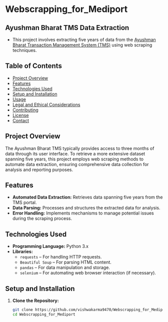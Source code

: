 # Webscrapping_for_Mediport
## Ayushman Bharat TMS Data Extraction

- This project involves extracting five years of data from the [Ayushman Bharat Transaction Management System (TMS)](https://tms.pmjay.gov.in/OneTMS/loginnew.htm) using web scraping techniques.

## Table of Contents

- [Project Overview](#project-overview)
- [Features](#features)
- [Technologies Used](#technologies-used)
- [Setup and Installation](#setup-and-installation)
- [Usage](#usage)
- [Legal and Ethical Considerations](#legal-and-ethical-considerations)
- [Contributing](#contributing)
- [License](#license)
- [Contact](#contact)

## Project Overview

The Ayushman Bharat TMS typically provides access to three months of data through its user interface. To retrieve a more extensive dataset spanning five years, this project employs web scraping methods to automate data extraction, ensuring comprehensive data collection for analysis and reporting purposes.

## Features

- **Automated Data Extraction:** Retrieves data spanning five years from the TMS portal.
- **Data Parsing:** Processes and structures the extracted data for analysis.
- **Error Handling:** Implements mechanisms to manage potential issues during the scraping process.

## Technologies Used

- **Programming Language:** Python 3.x
- **Libraries:**
  - `requests` – For handling HTTP requests.
  - `Beautiful Soup` – For parsing HTML content.
  - `pandas` – For data manipulation and storage.
  - `selenium` – For automating web browser interaction (if necessary).

## Setup and Installation

1. **Clone the Repository:**

   ```bash
   git clone https://github.com/vishwakarma9470/Webscrapping_for_Mediport.git
   cd Webscrapping_for_Mediport

